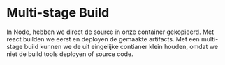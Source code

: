 Multi-stage Build
=================

In Node, hebben we direct de source in onze container gekopieerd. Met react builden we eerst en deployen de gemaakte artifacts.
Met een multi-stage build kunnen we de uit eingelijke contianer klein houden, omdat we niet de build tools deployen of source code.

